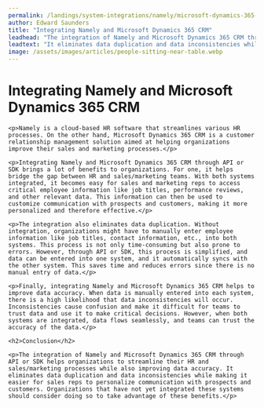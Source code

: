 ```yaml
---
permalink: /landings/system-integrations/namely/microsoft-dynamics-365-crm
author: Edward Saunders
title: "Integrating Namely and Microsoft Dynamics 365 CRM"
leadhead: "The integration of Namely and Microsoft Dynamics 365 CRM through API or SDK helps organizations to streamline their HR and sales/marketing processes while also improving data accuracy"
leadtext: "It eliminates data duplication and data inconsistencies while making it easier for sales reps to personalize communication with prospects and customers. Organizations that have not yet integrated these systems should consider doing so to take advantage of these benefits."
image: /assets/images/articles/people-sitting-near-table.webp
---
```

<div class="arttext">	<h1>Integrating Namely and Microsoft Dynamics 365 CRM</h1>

	<p>Namely is a cloud-based HR software that streamlines various HR processes. On the other hand, Microsoft Dynamics 365 CRM is a customer relationship management solution aimed at helping organizations improve their sales and marketing processes.</p>

	<p>Integrating Namely and Microsoft Dynamics 365 CRM through API or SDK brings a lot of benefits to organizations. For one, it helps bridge the gap between HR and sales/marketing teams. With both systems integrated, it becomes easy for sales and marketing reps to access critical employee information like job titles, performance reviews, and other relevant data. This information can then be used to customize communication with prospects and customers, making it more personalized and therefore effective.</p>

	<p>The integration also eliminates data duplication. Without integration, organizations might have to manually enter employee information like job titles, contact information, etc., into both systems. This process is not only time-consuming but also prone to errors. However, through API or SDK, this process is simplified, and data can be entered into one system, and it automatically syncs with the other system. This saves time and reduces errors since there is no manual entry of data.</p>

	<p>Finally, integrating Namely and Microsoft Dynamics 365 CRM helps to improve data accuracy. When data is manually entered into each system, there is a high likelihood that data inconsistencies will occur. Inconsistencies cause confusion and make it difficult for teams to trust data and use it to make critical decisions. However, when both systems are integrated, data flows seamlessly, and teams can trust the accuracy of the data.</p>

	<h2>Conclusion</h2>

	<p>The integration of Namely and Microsoft Dynamics 365 CRM through API or SDK helps organizations to streamline their HR and sales/marketing processes while also improving data accuracy. It eliminates data duplication and data inconsistencies while making it easier for sales reps to personalize communication with prospects and customers. Organizations that have not yet integrated these systems should consider doing so to take advantage of these benefits.</p>

</div>